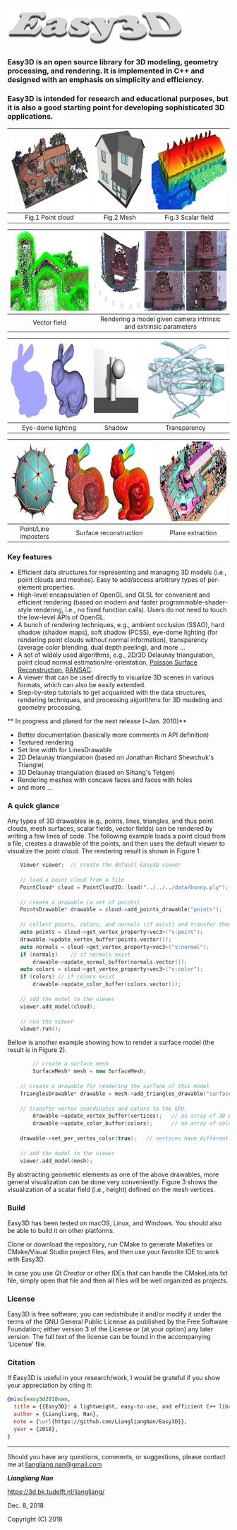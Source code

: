 <img src="images/logo.jpg" width="400">

### Easy3D is an open source library for 3D modeling, geometry processing, and rendering. It is implemented in C++ and designed with an emphasis on simplicity and efficiency. 
### Easy3D is intended for research and educational purposes, but it is also a good starting point for developing sophisticated 3D applications.


<center>
	
<img src="images/cloud.jpg" height="180">  |  <img src="images/mesh.jpg" height="180">  |  <img src="images/scalar.jpg" height="180">
:-----------------------------------------:|:------------------------------------------:|:-------------------------------------------:
Fig.1 Point cloud                          |  Fig.2 Mesh                                |  Fig.3 Scalar field

<img src="images/vector.jpg" height="180"> |   <img src="images/scene.jpg" height="180">
:-----------------------------------------:|:------------------------------------------:
Vector field                               |   Rendering a model given camera intrinsic and extrinsic parameters


<img src="images/edl.jpg" height="180"> | <img src="images/shadow.jpg" height="180"> |  <img src="images/transparency.jpg" height="180">
:--------------------------------------:|:------------------------------------------:|:------------------------------------------------:
Eye-dome lighting                       |  Shadow                                    |   Transparency	

<img src="images/imposters.jpg" height="180">| <img src="images/reconstruction.jpg" height="180"> |  <img src="images/planes.jpg" height="180">
:-------------------------------------------:|:--------------------------------------------------:|:------------------------------------------------:
Point/Line imposters                         |  Surface reconstruction                            |   Plane extraction                          	    

</center>

  
### Key features ###
* Efficient data structures for representing and managing 3D models (i.e., point clouds and meshes). Easy to add/access arbitrary types of per-element properties.
* High-level encapsulation of OpenGL and GLSL for convenient and efficient rendering (based on modern and faster programmable-shader-style rendering, i.e., no fixed function calls). Users do not need to touch the low-level APIs of OpenGL. 
* A bunch of rendering techniques, e.g., ambient occlusion (SSAO), hard shadow (shadow maps), soft shadow (PCSS), eye-dome lighting (for rendering point clouds without normal information), transparency (average color blending, dual depth peeling), and more ...
* A set of widely used algorithms, e.g., 2D/3D Delaunay triangulation, point cloud normal estimation/re-orientation, [Poisson Surface Reconstruction](http://www.cs.jhu.edu/~misha/MyPapers/ToG13.pdf), [RANSAC](http://citeseerx.ist.psu.edu/viewdoc/download?doi=10.1.1.481.1514&rep=rep1&type=pdf).
* A viewer that can be used directly to visualize 3D scenes in various formats, which can also be easily extended.
* Step-by-step tutorials to get acquainted with the data structures, rendering techniques, and processing algorithms for 3D modeling and geometry processing. 

** In progress and planed for the next release (~Jan. 2010)**
 - Better documentation (basically more comments in API definition)
 - Textured rendering
 - Set line width for LinesDrawable
 - 2D Delaunay triangulation (based on Jonathan Richard Shewchuk's Triangle)
 - 3D Delaunay triangulation (based on Sihang's Tetgen)
 - Rendering meshes with concave faces and faces with holes
 - and more ...
 
### A quick glance ###

Any types of 3D drawables (e.g., points, lines, triangles, and thus point clouds, mesh surfaces, scalar fields, vector fields) can be rendered by writing a few lines of code. The following example loads a point cloud from a file, creates a drawable of the points, and then uses the default viewer to visualize the point cloud. The rendering result is shown in Figure 1.
```c++
	Viewer viewer;	// create the default Easy3D viewer

	// load a point cloud from a file
	PointCloud* cloud = PointCloudIO::load("../../../data/bunny.ply");
	
	// create a drawable (a set of points)
	PointsDrawable* drawable = cloud->add_points_drawable("points");

	// collect points, colors, and normals (if exist) and transfer them to GPU
	auto points = cloud->get_vertex_property<vec3>("v:point");
	drawable->update_vertex_buffer(points.vector());
	auto normals = cloud->get_vertex_property<vec3>("v:normal");
	if (normals)	// if normals exist
		drawable->update_normal_buffer(normals.vector());
	auto colors = cloud->get_vertex_property<vec3>("v:color");
	if (colors)	// if colors exist
		drawable->update_color_buffer(colors.vector());

	// add the model to the viewer
	viewer.add_model(cloud);

	// run the viewer
	viewer.run();
```

Bellow is another example showing how to render a surface model (the result is in Figure 2).
```c++
        // create a surface mesh
        SurfaceMesh* mesh = new SurfaceMesh;
	
	// create a drawable for rendering the surface of this model
	TrianglesDrawable* drawable = mesh->add_triangles_drawable("surface");

	// transfer vertex coordinates and colors to the GPU. 
        drawable->update_vertex_buffer(vertices);	// an array of 3D points
        drawable->update_color_buffer(colors); 		// an array of colors
	
	drawable->set_per_vertex_color(true);	// vertices have different colors

	// add the model to the viewer
	viewer.add_model(mesh);
```

By abstracting geometric elements as one of the above drawables, more general visualization can be done very conveniently. Figure 3 shows the visualization of a scalar field (i.e., height) defined on the mesh vertices.

### Build

Easy3D has been tested on macOS, Linux, and Windows. You should also be able to build it on other platforms.

Clone or download the repository, run CMake to generate Makefiles or CMake/Visual Studio project files, 
and then use your favorite IDE to work with Easy3D.

In case you use *Qt Creator* or other IDEs that can handle the CMakeLists.txt file, simply open that file and then all files 
will be well organized as projects.

### License
Easy3D is free software; you can redistribute it and/or modify it under the terms of the 
GNU General Public License as published by the Free Software Foundation; either version 3
of the License or (at your option) any later version. The full text of the license can be
found in the accompanying 'License' file.

### Citation
If Easy3D is useful in your research/work, I would be grateful if you show your appreciation by citing it:

```bibtex
@misc{easy3d2018nan,
  title = {{Easy3D}: a lightweight, easy-to-use, and efficient C++ library for processing and rendering 3D data},
  author = {Liangliang, Nan},
  note = {\url{https://github.com/LiangliangNan/Easy3D}},
  year = {2018},
}
```
---

Should you have any questions, comments, or suggestions, please contact me at liangliang.nan@gmail.com

**_Liangliang Nan_**

https://3d.bk.tudelft.nl/liangliang/

Dec. 8, 2018

Copyright (C) 2018
